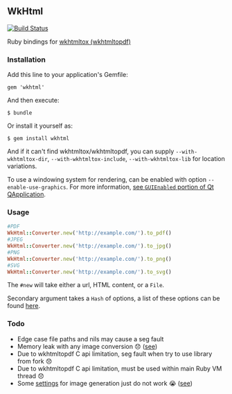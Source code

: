 ## WkHtml
[![Build Status](https://travis-ci.org/carsonreinke/wkhtml.svg?branch=master)](https://travis-ci.org/carsonreinke/wkhtml)

Ruby bindings for [wkhtmltox (wkhtmltopdf)](http://wkhtmltopdf.org/)

### Installation

Add this line to your application's Gemfile:

    gem 'wkhtml'

And then execute:

    $ bundle

Or install it yourself as:

    $ gem install wkhtml

And if it can't find wkhtmltox/wkhtmltopdf, you can supply `--with-wkhtmltox-dir`, `--with-wkhtmltox-include`, `--with-wkhtmltox-lib` for location variations.

To use a windowing system for rendering, can be enabled with option `--enable-use-graphics`.  For more information, [see `GUIEnabled` portion of Qt QApplication](http://doc.qt.io/qt-4.8/qapplication.html#QApplication-2).

### Usage

```ruby
#PDF
WkHtml::Converter.new('http://example.com/').to_pdf()
#JPEG
WkHtml::Converter.new('http://example.com/').to_jpg()
#PNG
WkHtml::Converter.new('http://example.com/').to_png()
#SVG
WkHtml::Converter.new('http://example.com/').to_svg()
```

The `#new` will take either a url, HTML content, or a `File`.

Secondary argument takes a `Hash` of options, a list of these options can be found [here](http://wkhtmltopdf.org/libwkhtmltox/pagesettings.html).

### Todo

* Edge case file paths and nils may cause a seg fault
* Memory leak with any image conversion :disappointed: ([see](https://github.com/wkhtmltopdf/wkhtmltopdf/issues/2700))
* Due to wkhtmltopdf C api limitation, seg fault when try to use library from fork :disappointed:
* Due to wkhtmltopdf C api limitation, must be used within main Ruby VM thread :disappointed:
* Some [settings](http://wkhtmltopdf.org/libwkhtmltox/pagesettings.html) for image generation just do not work :sob: ([see](https://github.com/wkhtmltopdf/wkhtmltopdf/issues/2802))
